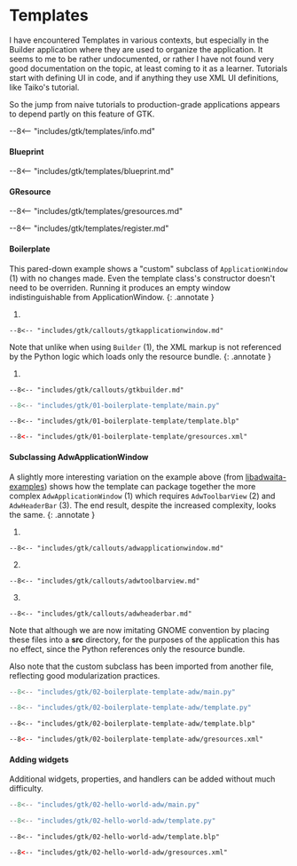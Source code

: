 # Templates

I have encountered Templates in various contexts, but especially in the Builder application where they are used to organize the application.
It seems to me to be rather undocumented, or rather I have not found very good documentation on the topic, at least coming to it as a learner.
Tutorials start with defining UI in code, and if anything they use XML UI definitions, like Taiko's tutorial.

So the jump from naive tutorials to production-grade applications appears to depend partly on this feature of GTK.

--8<-- "includes/gtk/templates/info.md"

#### Blueprint

--8<-- "includes/gtk/templates/blueprint.md"

#### GResource

--8<-- "includes/gtk/templates/gresources.md"

--8<-- "includes/gtk/templates/register.md"

#### Boilerplate

This pared-down example shows a "custom" subclass of `ApplicationWindow` (1) with no changes made.
Even the template class's constructor doesn't need to be overriden.
Running it produces an empty window indistinguishable from ApplicationWindow.
{: .annotate }

1.  

    --8<-- "includes/gtk/callouts/gtkapplicationwindow.md"

Note that unlike when using `Builder` (1), the XML markup is not referenced by the Python logic which loads only the resource bundle.
{: .annotate }

1.  

    --8<-- "includes/gtk/callouts/gtkbuilder.md"

<!-- -->

```py title="main.py"
--8<-- "includes/gtk/01-boilerplate-template/main.py"
```

```blueprint title="template.blp"
--8<-- "includes/gtk/01-boilerplate-template/template.blp"
```

```xml title="gresources.xml"
--8<-- "includes/gtk/01-boilerplate-template/gresources.xml"
```

#### Subclassing AdwApplicationWindow

A slightly more interesting variation on the example above (from [libadwaita-examples](https://github.com/FelisDiligens/libadwaita-examples)) shows how the template can package together the more complex `AdwApplicationWindow` (1) which requires `AdwToolbarView` (2) and `AdwHeaderBar` (3).
The end result, despite the increased complexity, looks the same.
{: .annotate }

1.  

    --8<-- "includes/gtk/callouts/adwapplicationwindow.md"

2.  

    --8<-- "includes/gtk/callouts/adwtoolbarview.md"

3.  

    --8<-- "includes/gtk/callouts/adwheaderbar.md"

Note that although we are now imitating GNOME convention by placing these files into a **src** directory, for the purposes of the application this has no effect, since the Python references only the resource bundle.

Also note that the custom subclass has been imported from another file, reflecting good modularization practices.


```py title="src/main.py"
--8<-- "includes/gtk/02-boilerplate-template-adw/main.py"
```

```py title="src/template.py"
--8<-- "includes/gtk/02-boilerplate-template-adw/template.py"
```

```blueprint title="src/template.blp"
--8<-- "includes/gtk/02-boilerplate-template-adw/template.blp"
```

```xml title="src/gresources.xml"
--8<-- "includes/gtk/02-boilerplate-template-adw/gresources.xml"
```

#### Adding widgets

Additional widgets, properties, and handlers can be added without much difficulty.

```py title="src/main.py"
--8<-- "includes/gtk/02-hello-world-adw/main.py"
```

```py title="src/template.py"
--8<-- "includes/gtk/02-hello-world-adw/template.py"
```

```blueprint title="src/template.blp"
--8<-- "includes/gtk/02-hello-world-adw/template.blp"
```

```xml title="src/gresources.xml"
--8<-- "includes/gtk/02-hello-world-adw/gresources.xml"
```

